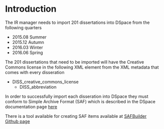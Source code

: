 # Introduction

The IR manager needs to import 201 dissertations into DSpace from the following quarters

- 2015.08 Summer
- 2015.12 Autumn
- 2016.03 Winter
- 2016.06 Spring

The 201 dissertations that need to be imported will have the Creative Commons license in the following XML element from the XML metadata that comes with every disseration

- DISS_creative_commons_license
    - DISS_abbreviation

In order to successfully import each disseration into DSpace they must conform to Simple Archive Format (SAF) which is described in the DSpace documentation page [here](https://wiki.duraspace.org/display/DSDOC5x/Importing+and+Exporting+Items+via+Simple+Archive+Format)

There is a tool available for creating SAF items available at [SAFBuilder Github page](https://github.com/DSpace-Labs/SAFBuilder)
